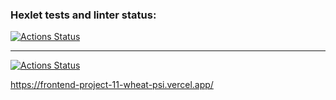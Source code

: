 ### Hexlet tests and linter status:

[![Actions Status](https://github.com/AndreyYudin03/frontend-project-11/actions/workflows/hexlet-check.yml/badge.svg)](https://github.com/AndreyYudin03/frontend-project-11/actions)

---

[![Actions Status](https://github.com/AndreyYudin03/frontend-project-11/actions/workflows/main.yml/badge.svg)](https://github.com/AndreyYudin03/frontend-project-11/actions)

<!-- [![Maintainability](https://api.codeclimate.com/v1/badges/a4c0d2b72471a696a891/maintainability)](https://codeclimate.com/github/AndreyYudin03/frontend-project-11/maintainability)

[![Test Coverage](https://api.codeclimate.com/v1/badges/a4c0d2b72471a696a891/test_coverage)](https://codeclimate.com/github/AndreyYudin03/frontend-project-11/test_coverage) -->

https://frontend-project-11-wheat-psi.vercel.app/
